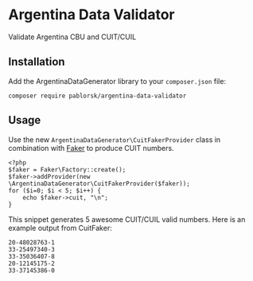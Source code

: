 # Argentina Data Validator

Validate Argentina CBU and CUIT/CUIL

## Installation

Add the ArgentinaDataGenerator library to your `composer.json` file:

    composer require pablorsk/argentina-data-validator

## Usage

Use the new `ArgentinaDataGenerator\CuitFakerProvider` class in combination with [Faker](https://github.com/fzaninotto/Faker) to produce CUIT numbers.

    <?php
    $faker = Faker\Factory::create();
    $faker->addProvider(new \ArgentinaDataGenerator\CuitFakerProvider($faker));
    for ($i=0; $i < 5; $i++) {
        echo $faker->cuit, "\n";
    }
    
This snippet generates 5 awesome CUIT/CUIL valid numbers. Here is an example output from CuitFaker:

    20-48028763-1
    33-25497340-3
    33-35036407-8
    20-12145175-2
    33-37145386-0
